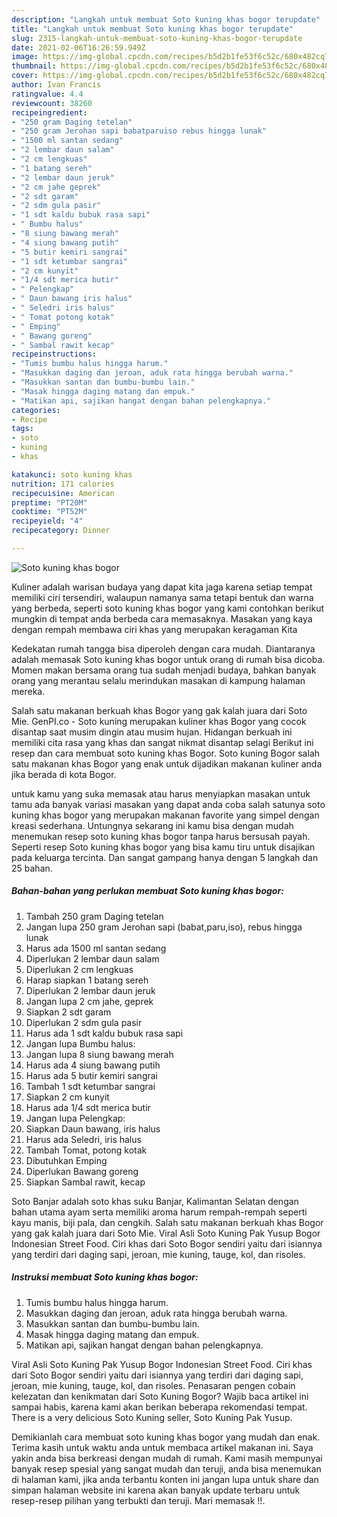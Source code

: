 ```yaml
---
description: "Langkah untuk membuat Soto kuning khas bogor terupdate"
title: "Langkah untuk membuat Soto kuning khas bogor terupdate"
slug: 2315-langkah-untuk-membuat-soto-kuning-khas-bogor-terupdate
date: 2021-02-06T16:26:59.949Z
image: https://img-global.cpcdn.com/recipes/b5d2b1fe53f6c52c/680x482cq70/soto-kuning-khas-bogor-foto-resep-utama.jpg
thumbnail: https://img-global.cpcdn.com/recipes/b5d2b1fe53f6c52c/680x482cq70/soto-kuning-khas-bogor-foto-resep-utama.jpg
cover: https://img-global.cpcdn.com/recipes/b5d2b1fe53f6c52c/680x482cq70/soto-kuning-khas-bogor-foto-resep-utama.jpg
author: Ivan Francis
ratingvalue: 4.4
reviewcount: 38260
recipeingredient:
- "250 gram Daging tetelan"
- "250 gram Jerohan sapi babatparuiso rebus hingga lunak"
- "1500 ml santan sedang"
- "2 lembar daun salam"
- "2 cm lengkuas"
- "1 batang sereh"
- "2 lembar daun jeruk"
- "2 cm jahe geprek"
- "2 sdt garam"
- "2 sdm gula pasir"
- "1 sdt kaldu bubuk rasa sapi"
- " Bumbu halus"
- "8 siung bawang merah"
- "4 siung bawang putih"
- "5 butir kemiri sangrai"
- "1 sdt ketumbar sangrai"
- "2 cm kunyit"
- "1/4 sdt merica butir"
- " Pelengkap"
- " Daun bawang iris halus"
- " Seledri iris halus"
- " Tomat potong kotak"
- " Emping"
- " Bawang goreng"
- " Sambal rawit kecap"
recipeinstructions:
- "Tumis bumbu halus hingga harum."
- "Masukkan daging dan jeroan, aduk rata hingga berubah warna."
- "Masukkan santan dan bumbu-bumbu lain."
- "Masak hingga daging matang dan empuk."
- "Matikan api, sajikan hangat dengan bahan pelengkapnya."
categories:
- Recipe
tags:
- soto
- kuning
- khas

katakunci: soto kuning khas 
nutrition: 171 calories
recipecuisine: American
preptime: "PT20M"
cooktime: "PT52M"
recipeyield: "4"
recipecategory: Dinner

---
```



![Soto kuning khas bogor](https://img-global.cpcdn.com/recipes/b5d2b1fe53f6c52c/680x482cq70/soto-kuning-khas-bogor-foto-resep-utama.jpg)

Kuliner adalah warisan budaya yang dapat kita jaga karena setiap tempat memiliki ciri tersendiri, walaupun namanya sama tetapi bentuk dan warna yang berbeda, seperti soto kuning khas bogor yang kami contohkan berikut mungkin di tempat anda berbeda cara memasaknya. Masakan yang kaya dengan rempah membawa ciri khas yang merupakan keragaman Kita

Kedekatan rumah tangga bisa diperoleh dengan cara mudah. Diantaranya adalah memasak Soto kuning khas bogor untuk orang di rumah bisa dicoba. Momen makan bersama orang tua sudah menjadi budaya, bahkan banyak orang yang merantau selalu merindukan masakan di kampung halaman mereka.

Salah satu makanan berkuah khas Bogor yang gak kalah juara dari Soto Mie. GenPI.co - Soto kuning merupakan kuliner khas Bogor yang cocok disantap saat musim dingin atau musim hujan. Hidangan berkuah ini memiliki cita rasa yang khas dan sangat nikmat disantap selagi Berikut ini resep dan cara membuat soto kuning khas Bogor. Soto kuning Bogor salah satu makanan khas Bogor yang enak untuk dijadikan makanan kuliner anda jika berada di kota Bogor.

untuk kamu yang suka memasak atau harus menyiapkan masakan untuk tamu ada banyak variasi masakan yang dapat anda coba salah satunya soto kuning khas bogor yang merupakan makanan favorite yang simpel dengan kreasi sederhana. Untungnya sekarang ini kamu bisa dengan mudah menemukan resep soto kuning khas bogor tanpa harus bersusah payah.
Seperti resep Soto kuning khas bogor yang bisa kamu tiru untuk disajikan pada keluarga tercinta. Dan sangat gampang hanya dengan 5 langkah dan 25 bahan.


<!--inarticleads1-->

##### Bahan-bahan yang perlukan membuat Soto kuning khas bogor:

1. Tambah 250 gram Daging tetelan
1. Jangan lupa 250 gram Jerohan sapi (babat,paru,iso), rebus hingga lunak
1. Harus ada 1500 ml santan sedang
1. Diperlukan 2 lembar daun salam
1. Diperlukan 2 cm lengkuas
1. Harap siapkan 1 batang sereh
1. Diperlukan 2 lembar daun jeruk
1. Jangan lupa 2 cm jahe, geprek
1. Siapkan 2 sdt garam
1. Diperlukan 2 sdm gula pasir
1. Harus ada 1 sdt kaldu bubuk rasa sapi
1. Jangan lupa  Bumbu halus:
1. Jangan lupa 8 siung bawang merah
1. Harus ada 4 siung bawang putih
1. Harus ada 5 butir kemiri sangrai
1. Tambah 1 sdt ketumbar sangrai
1. Siapkan 2 cm kunyit
1. Harus ada 1/4 sdt merica butir
1. Jangan lupa  Pelengkap:
1. Siapkan  Daun bawang, iris halus
1. Harus ada  Seledri, iris halus
1. Tambah  Tomat, potong kotak
1. Dibutuhkan  Emping
1. Diperlukan  Bawang goreng
1. Siapkan  Sambal rawit, kecap


Soto Banjar adalah soto khas suku Banjar, Kalimantan Selatan dengan bahan utama ayam serta memiliki aroma harum rempah-rempah seperti kayu manis, biji pala, dan cengkih. Salah satu makanan berkuah khas Bogor yang gak kalah juara dari Soto Mie. Viral Asli Soto Kuning Pak Yusup Bogor Indonesian Street Food. Ciri khas dari Soto Bogor sendiri yaitu dari isiannya yang terdiri dari daging sapi, jeroan, mie kuning, tauge, kol, dan risoles. 

<!--inarticleads2-->

##### Instruksi membuat  Soto kuning khas bogor:

1. Tumis bumbu halus hingga harum.
1. Masukkan daging dan jeroan, aduk rata hingga berubah warna.
1. Masukkan santan dan bumbu-bumbu lain.
1. Masak hingga daging matang dan empuk.
1. Matikan api, sajikan hangat dengan bahan pelengkapnya.


Viral Asli Soto Kuning Pak Yusup Bogor Indonesian Street Food. Ciri khas dari Soto Bogor sendiri yaitu dari isiannya yang terdiri dari daging sapi, jeroan, mie kuning, tauge, kol, dan risoles. Penasaran pengen cobain kelezatan dan kenikmatan dari Soto Kuning Bogor? Wajib baca artikel ini sampai habis, karena kami akan berikan beberapa rekomendasi tempat. There is a very delicious Soto Kuning seller, Soto Kuning Pak Yusup. 

Demikianlah cara membuat soto kuning khas bogor yang mudah dan enak. Terima kasih untuk waktu anda untuk membaca artikel makanan ini. Saya yakin anda bisa berkreasi dengan mudah di rumah. Kami masih mempunyai banyak resep spesial yang sangat mudah dan teruji, anda bisa menemukan di halaman kami, jika anda terbantu konten ini jangan lupa untuk share dan simpan halaman website ini karena akan banyak update terbaru untuk resep-resep pilihan yang terbukti dan teruji. Mari memasak !!. 
